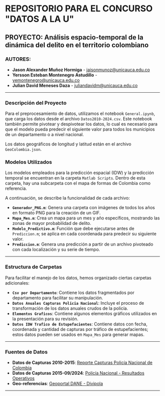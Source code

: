 # REPOSITORIO PARA EL CONCURSO "DATOS A LA U"

## PROYECTO: Análisis espacio-temporal de la dinámica del delito en el territorio colombiano

### AUTORES:
- **Jason Alexander Muñoz Hormiga** - [jaisonmunoz@unicauca.edu.co](mailto:jaisonmunoz@unicauca.edu.co)
- **Yersson Esteban Montenegro Astudillo** - [yemontenegro@unicauca.edu.co](mailto:yemontenegro@unicauca.edu.co)
- **Julian David Meneses Daza** - [juliandavidm@unicauca.edu.co](mailto:juliandavidm@unicauca.edu.co)

---

### Descripción del Proyecto
Para el preprocesamiento de datos, utilizamos el notebook `General.ipynb`, que carga los datos desde el archivo `Datos2010-2024.csv`. Este notebook también permite pivotear y despivotear los datos, lo cual es necesario para que el modelo pueda predecir el siguiente valor para todos los municipios de un departamento o a nivel nacional.

Los datos geográficos de longitud y latitud están en el archivo `GeoColombia.json`.

### Modelos Utilizados
Los modelos empleados para la predicción espacial (IDW) y la predicción temporal se encuentran en la carpeta `Matlab Scripts`. Dentro de esta carpeta, hay una subcarpeta con el mapa de formas de Colombia como referencia.

A continuación, se describe la funcionalidad de cada archivo:

- **`Generador_PNG.m`**: Genera una carpeta con imágenes de todos los años en formato PNG para la creación de un GIF.
- **`Mapa_Mes.m`**: Crea un mapa para un mes y año específicos, mostrando las zonas de mayor probabilidad de delito.
- **`Modelo_Predictivo.m`**: Función que debe ejecutarse antes de `Prediccion.m`; se aplica en cada coordenada para predecir su siguiente valor.
- **`Prediccion.m`**: Genera una predicción a partir de un archivo pivoteado con cada localización y su serie de tiempo.

---

### Estructura de Carpetas

Para facilitar el manejo de los datos, hemos organizado ciertas carpetas adicionales:

- **`Csv por Departamento`**: Contiene los datos fragmentados por departamento para facilitar su manipulación.
- **`Datos Anuales Capturas Policia Nacional`**: Incluye el proceso de transformación de los datos anuales crudos de la policía.
- **`Elementos Graficos`**: Contiene algunos elementos gráficos utilizados en la presentación para su revisión.
- **`Datos IDW Trafico de Estupefacientes`**: Contiene datos con fecha, coordenada y cantidad de capturas por tráfico de estupefacientes; estos datos pueden ser usados en `Mapa_Mes` para generar mapas.

---

### Fuentes de Datos

- **Datos de Capturas 2010-2015**: [Reporte Capturas Policía Nacional de Colombia](https://www.datos.gov.co/Seguridad-y-Defensa/Reporte-Capturas-Polic-a-Nacional-de-Colombia/cukt-wz9m/about_data)
- **Datos de Capturas 2015-09/2024**: [Policía Nacional - Resultados Operativos](https://www.policia.gov.co/resultados-operativos)
- **Geo-referencias**: [Geoportal DANE - Divipola](https://geoportal.dane.gov.co/servicios/descarga-y-metadatos/descarga-divipola/)

--- 
